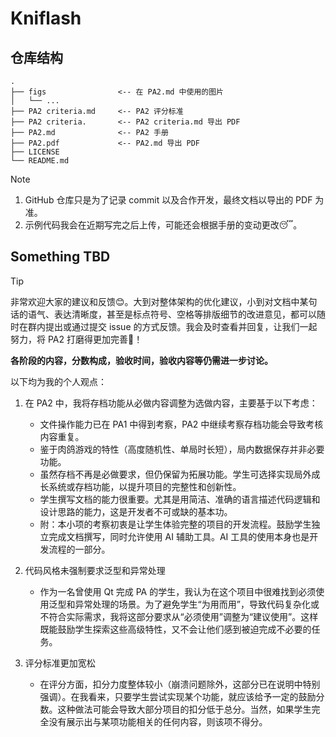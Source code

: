 # Kniflash

## 仓库结构

```text
.
├── figs                <-- 在 PA2.md 中使用的图片
│   └── ...
├── PA2 criteria.md     <-- PA2 评分标准
├── PA2 criteria.       <-- PA2 criteria.md 导出 PDF
├── PA2.md              <-- PA2 手册
├── PA2.pdf             <-- PA2.md 导出 PDF
├── LICENSE
└── README.md
```

> [!NOTE]
>
> 1. GitHub 仓库只是为了记录 commit 以及合作开发，最终文档以导出的 PDF 为准。
> 2. 示例代码我会在近期写完之后上传，可能还会根据手册的变动更改😴。

## Something TBD

> [!TIP]
>
> 非常欢迎大家的建议和反馈😊。大到对整体架构的优化建议，小到对文档中某句话的语气、表达清晰度，甚至是标点符号、空格等排版细节的改进意见，都可以随时在群内提出或通过提交 issue 的方式反馈。我会及时查看并回复，让我们一起努力，将 PA2 打磨得更加完善🥳！

**各阶段的内容，分数构成，验收时间，验收内容等仍需进一步讨论。**

以下均为我的个人观点：

1. 在 PA2 中，我将存档功能从必做内容调整为选做内容，主要基于以下考虑：

   - 文件操作能力已在 PA1 中得到考察，PA2 中继续考察存档功能会导致考核内容重复。
   - 鉴于肉鸽游戏的特性（高度随机性、单局时长短），局内数据保存并非必要功能。
   - 虽然存档不再是必做要求，但仍保留为拓展功能。学生可选择实现局外成长系统或存档功能，以提升项目的完整性和创新性。
   - 学生撰写文档的能力很重要。尤其是用简洁、准确的语言描述代码逻辑和设计思路的能力，这是开发者不可或缺的基本功。
   - 附：本小项的考察初衷是让学生体验完整的项目的开发流程。鼓励学生独立完成文档撰写，同时允许使用 AI 辅助工具。AI 工具的使用本身也是开发流程的一部分。
2. 代码风格未强制要求泛型和异常处理

   - 作为一名曾使用 Qt 完成 PA 的学生，我认为在这个项目中很难找到必须使用泛型和异常处理的场景。为了避免学生“为用而用”，导致代码复杂化或不符合实际需求，我将这部分要求从“必须使用”调整为“建议使用”。这样既能鼓励学生探索这些高级特性，又不会让他们感到被迫完成不必要的任务。
3. 评分标准更加宽松

   - 在评分方面，扣分力度整体较小（崩溃问题除外，这部分已在说明中特别强调）。在我看来，只要学生尝试实现某个功能，就应该给予一定的鼓励分数。这种做法可能会导致大部分项目的扣分低于总分。当然，如果学生完全没有展示出与某项功能相关的任何内容，则该项不得分。

